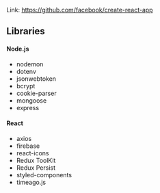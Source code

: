 
Link: https://github.com/facebook/create-react-app


## Libraries

#### Node.js

* nodemon
* dotenv
* jsonwebtoken
* bcrypt
* cookie-parser
* mongoose
* express


#### React

* axios
* firebase
* react-icons
* Redux ToolKit
* Redux Persist
* styled-components
* timeago.js


